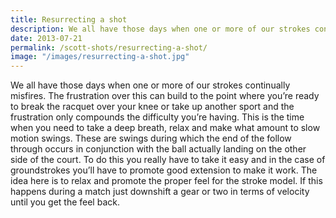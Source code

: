 ```yaml
---
title: Resurrecting a shot
description: We all have those days when one or more of our strokes continually misfires...
date: 2013-07-21
permalink: /scott-shots/resurrecting-a-shot/
image: "/images/resurrecting-a-shot.jpg"
---
```


We all have those days when one or more of our strokes continually misfires. The frustration over this can build to the point where you’re ready to break the racquet over your knee or take up another sport and the frustration only compounds the difficulty you’re having. This is the time when you need to take a deep breath, relax and make what amount to slow motion swings. These are swings during which the end of the follow through occurs in conjunction with the ball actually landing on the other side of the court. To do this you really have to take it easy and in the case of groundstrokes you’ll have to promote good extension to make it work. The idea here is to relax and promote the proper feel for the stroke model. If this happens during a match just downshift a gear or two in terms of velocity until you get the feel back.
